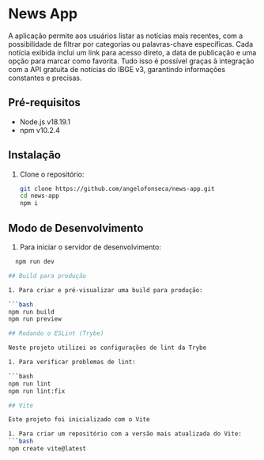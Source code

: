# News App

A aplicação permite aos usuários listar as notícias mais recentes, com a possibilidade de filtrar por categorias ou palavras-chave específicas. Cada notícia exibida inclui um link para acesso direto, a data de publicação e uma opção para marcar como favorita. Tudo isso é possível graças à integração com a API gratuita de notícias do IBGE v3, garantindo informações constantes e precisas.

## Pré-requisitos

- Node.js v18.19.1
- npm v10.2.4

## Instalação

1. Clone o repositório:

   ```bash
   git clone https://github.com/angelofonseca/news-app.git
   cd news-app
   npm i

## Modo de Desenvolvimento

1. Para iniciar o servidor de desenvolvimento:

  ```bash
    npm run dev

## Build para produção

1. Para criar e pré-visualizar uma build para produção:

  ```bash
  npm run build
  npm run preview

## Rodando o ESLint (Trybe)

Neste projeto utilizei as configurações de lint da Trybe

1. Para verificar problemas de lint:

  ```bash
  npm run lint
  npm run lint:fix

## Vite

  Este projeto foi inicializado com o Vite

1. Para criar um repositório com a versão mais atualizada do Vite:
  ```bash
  npm create vite@latest
  